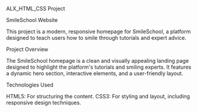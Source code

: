 ALX_HTML_CSS Project

SmileSchool Website

This project is a modern, responsive homepage for SmileSchool, a platform designed to teach users how to smile through tutorials and expert advice.

Project Overview

The SmileSchool homepage is a clean and visually appealing landing page designed to highlight the platform's tutorials and smiling experts.
It features a dynamic hero section, interactive elements, and a user-friendly layout.

Technologies Used

HTML5: For structuring the content.
CSS3: For styling and layout, including responsive design techniques.
